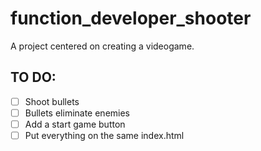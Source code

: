 # function_developer_shooter
A project centered on creating a videogame.


## TO DO:

- [ ]  Shoot bullets
- [ ]  Bullets eliminate enemies
- [ ]  Add a start game button
- [ ]  Put everything on the same index.html
